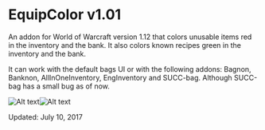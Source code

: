 # EquipColor v1.01

An addon for World of Warcraft version 1.12 that colors unusable items red in the inventory and the bank. 
It also colors known recipes green in the inventory and the bank.

It can work with the default bags UI or with the following addons:
Bagnon, Banknon, AllInOneInventory, EngInventory and SUCC-bag. Although SUCC-bag has a small bug as of now.

![Alt text](http://forums.crestfall-gaming.com/uploads/monthly_2017_04/Final.jpg.16c20c4ce13881fc113cd9e46e0b3507.jpg "Optional title")![Alt text](http://forums.crestfall-gaming.com/uploads/monthly_2017_04/Untitled5.jpg.c576858b27197e92f3506d8d64c51b80.jpg "Optional title")

Updated: July 10, 2017
